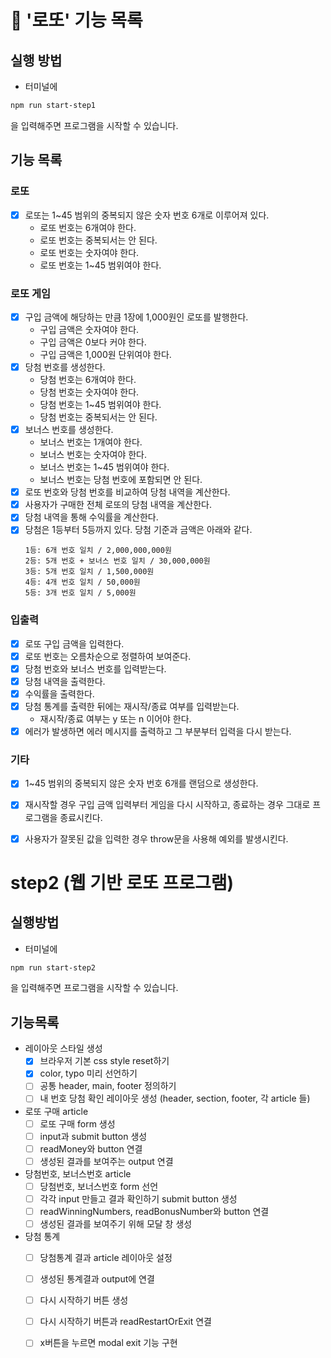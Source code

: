 # 🎰 '로또' 기능 목록

## 실행 방법

+ 터미널에
```bash
npm run start-step1
```
을 입력해주면 프로그램을 시작할 수 있습니다.

## 기능 목록

### 로또

- [x] 로또는 1~45 범위의 중복되지 않은 숫자 번호 6개로 이루어져 있다.
  - 로또 번호는 6개여야 한다.
  - 로또 번호는 중복되서는 안 된다.
  - 로또 번호는 숫자여야 한다.
  - 로또 번호는 1~45 범위여야 한다.

### 로또 게임

- [x] 구입 금액에 해당하는 만큼 1장에 1,000원인 로또를 발행한다.
  - 구입 금액은 숫자여야 한다.
  - 구입 금액은 0보다 커야 한다.
  - 구입 금액은 1,000원 단위여야 한다.
- [x] 당첨 번호를 생성한다.
  - 당첨 번호는 6개여야 한다.
  - 당첨 번호는 숫자여야 한다.
  - 당첨 번호는 1~45 범위여야 한다.
  - 당첨 번호는 중복되서는 안 된다.
- [x] 보너스 번호를 생성한다.
  - 보너스 번호는 1개여야 한다.
  - 보너스 번호는 숫자여야 한다.
  - 보너스 번호는 1~45 범위여야 한다.
  - 보너스 번호는 당첨 번호에 포함되면 안 된다.
- [x] 로또 번호와 당첨 번호를 비교하여 당첨 내역을 계산한다.
- [x] 사용자가 구매한 전체 로또의 당첨 내역을 계산한다.
- [x] 당첨 내역을 통해 수익률을 계산한다.
- [x] 당첨은 1등부터 5등까지 있다. 당첨 기준과 금액은 아래와 같다.
  ```
  1등: 6개 번호 일치 / 2,000,000,000원
  2등: 5개 번호 + 보너스 번호 일치 / 30,000,000원
  3등: 5개 번호 일치 / 1,500,000원
  4등: 4개 번호 일치 / 50,000원
  5등: 3개 번호 일치 / 5,000원
  ```

### 입출력

- [x] 로또 구입 금액을 입력한다.
- [x] 로또 번호는 오름차순으로 정렬하여 보여준다.
- [x] 당첨 번호와 보너스 번호를 입력받는다.
- [x] 당첨 내역을 출력한다.
- [x] 수익률을 출력한다.
- [x] 당첨 통계를 출력한 뒤에는 재시작/종료 여부를 입력받는다.
  - 재시작/종료 여부는 y 또는 n 이어야 한다.
- [x] 에러가 발생하면 에러 메시지를 출력하고 그 부분부터 입력을 다시 받는다.

### 기타

- [x] 1~45 범위의 중복되지 않은 숫자 번호 6개를 랜덤으로 생성한다.
- [x] 재시작할 경우 구입 금액 입력부터 게임을 다시 시작하고, 종료하는 경우 그대로 프로그램을 종료시킨다.
- [x] 사용자가 잘못된 값을 입력한 경우 throw문을 사용해 예외를 발생시킨다.


# step2 (웹 기반 로또 프로그램)

## 실행방법

+ 터미널에
```bash
npm run start-step2
```
을 입력해주면 프로그램을 시작할 수 있습니다.

## 기능목록

- 레이아웃 스타일 생성
  - [x] 브라우저 기본 css style reset하기
  - [x] color, typo 미리 선언하기
  - [ ] 공통 header, main, footer 정의하기
  - [ ] 내 번호 당첨 확인 레이아웃 생성 (header, section, footer, 각 article 들)

- 로또 구매 article
  - [ ] 로또 구매 form 생성
  - [ ] input과 submit button 생성
  - [ ] readMoney와 button 연결
  - [ ] 생성된 결과를 보여주는 output 연결

- 당첨번호, 보너스번호 article
  - [ ] 당첨번호, 보너스번호 form 선언
  - [ ] 각각 input 만들고 결과 확인하기 submit button 생성
  - [ ] readWinningNumbers, readBonusNumber와 button 연결
  - [ ] 생성된 결과를 보여주기 위해 모달 창 생성

- 당첨 통계
  - [ ] 당첨통계 결과 article 레이아웃 설정
  - [ ] 생성된 통계결과 output에 연결
  - [ ] 다시 시작하기 버튼 생성
  - [ ] 다시 시작하기 버튼과 readRestartOrExit 연결
  - [ ] x버튼을 누르면 modal exit 기능 구현

